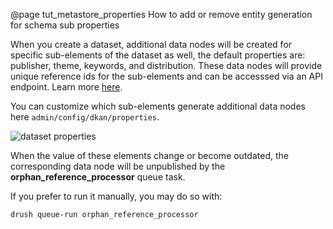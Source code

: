 @page tut_metastore_properties How to add or remove entity generation for schema sub properties

When you create a dataset, additional data nodes will be created for specific sub-elements of the dataset as well, the default properties are: publisher, theme, keywords, and distribution. These data nodes will provide unique reference ids for the sub-elements and can be accesssed via an API endpoint. Learn more [here](https://demo.getdkan.org/api).

You can customize which sub-elements generate additional data nodes here `admin/config/dkan/properties`.

![dataset properties](https://dkan-documentation-files.s3.us-east-2.amazonaws.com/dkan2/dataset-properties.png)

When the value of these elements change or become outdated, the corresponding data node will be unpublished by the **orphan_reference_processor** queue task.

If you prefer to run it manually, you may do so with:

    drush queue-run orphan_reference_processor
